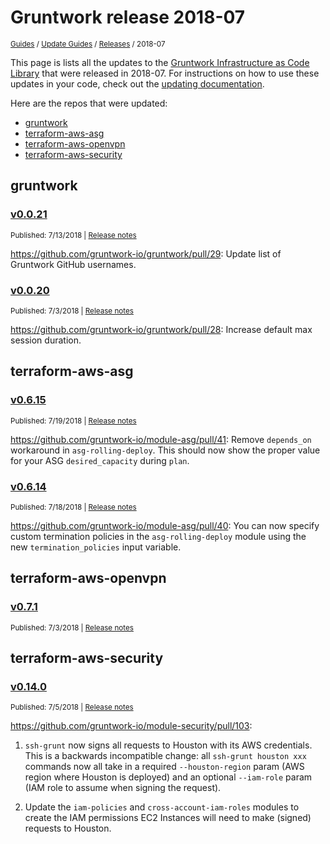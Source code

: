 
# Gruntwork release 2018-07

<p style={{marginTop: "-25px"}}><small><a href="/guides">Guides</a> / <a href="/guides/stay-up-to-date">Update Guides</a> / <a href="/guides/stay-up-to-date/releases">Releases</a> / 2018-07</small></p>

This page is lists all the updates to the [Gruntwork Infrastructure as Code
Library](https://gruntwork.io/infrastructure-as-code-library/) that were released in 2018-07. For instructions
on how to use these updates in your code, check out the [updating
documentation](/library/stay-up-to-date/updating).

Here are the repos that were updated:

- [gruntwork](#gruntwork)
- [terraform-aws-asg](#terraform-aws-asg)
- [terraform-aws-openvpn](#terraform-aws-openvpn)
- [terraform-aws-security](#terraform-aws-security)


## gruntwork


### [v0.0.21](https://github.com/gruntwork-io/gruntwork/releases/tag/v0.0.21)

<p style={{marginTop: "-20px", marginBottom: "10px"}}>
  <small>Published: 7/13/2018 | <a href="https://github.com/gruntwork-io/gruntwork/releases/tag/v0.0.21">Release notes</a></small>
</p>

<div style={{"overflow":"hidden","textOverflow":"ellipsis","display":"-webkit-box","WebkitLineClamp":10,"lineClamp":10,"WebkitBoxOrient":"vertical"}}>

  https://github.com/gruntwork-io/gruntwork/pull/29: Update list of Gruntwork GitHub usernames.

</div>


### [v0.0.20](https://github.com/gruntwork-io/gruntwork/releases/tag/v0.0.20)

<p style={{marginTop: "-20px", marginBottom: "10px"}}>
  <small>Published: 7/3/2018 | <a href="https://github.com/gruntwork-io/gruntwork/releases/tag/v0.0.20">Release notes</a></small>
</p>

<div style={{"overflow":"hidden","textOverflow":"ellipsis","display":"-webkit-box","WebkitLineClamp":10,"lineClamp":10,"WebkitBoxOrient":"vertical"}}>

  https://github.com/gruntwork-io/gruntwork/pull/28: Increase default max session duration.

</div>



## terraform-aws-asg


### [v0.6.15](https://github.com/gruntwork-io/terraform-aws-asg/releases/tag/v0.6.15)

<p style={{marginTop: "-20px", marginBottom: "10px"}}>
  <small>Published: 7/19/2018 | <a href="https://github.com/gruntwork-io/terraform-aws-asg/releases/tag/v0.6.15">Release notes</a></small>
</p>

<div style={{"overflow":"hidden","textOverflow":"ellipsis","display":"-webkit-box","WebkitLineClamp":10,"lineClamp":10,"WebkitBoxOrient":"vertical"}}>

  https://github.com/gruntwork-io/module-asg/pull/41: Remove `depends_on` workaround in `asg-rolling-deploy`. This should now show the proper value for your ASG `desired_capacity` during `plan`.

</div>


### [v0.6.14](https://github.com/gruntwork-io/terraform-aws-asg/releases/tag/v0.6.14)

<p style={{marginTop: "-20px", marginBottom: "10px"}}>
  <small>Published: 7/18/2018 | <a href="https://github.com/gruntwork-io/terraform-aws-asg/releases/tag/v0.6.14">Release notes</a></small>
</p>

<div style={{"overflow":"hidden","textOverflow":"ellipsis","display":"-webkit-box","WebkitLineClamp":10,"lineClamp":10,"WebkitBoxOrient":"vertical"}}>

  https://github.com/gruntwork-io/module-asg/pull/40: You can now specify custom termination policies in the `asg-rolling-deploy` module using the new `termination_policies` input variable.

</div>



## terraform-aws-openvpn


### [v0.7.1](https://github.com/gruntwork-io/terraform-aws-openvpn/releases/tag/v0.7.1)

<p style={{marginTop: "-20px", marginBottom: "10px"}}>
  <small>Published: 7/3/2018 | <a href="https://github.com/gruntwork-io/terraform-aws-openvpn/releases/tag/v0.7.1">Release notes</a></small>
</p>

<div style={{"overflow":"hidden","textOverflow":"ellipsis","display":"-webkit-box","WebkitLineClamp":10,"lineClamp":10,"WebkitBoxOrient":"vertical"}}>



</div>



## terraform-aws-security


### [v0.14.0](https://github.com/gruntwork-io/terraform-aws-security/releases/tag/v0.14.0)

<p style={{marginTop: "-20px", marginBottom: "10px"}}>
  <small>Published: 7/5/2018 | <a href="https://github.com/gruntwork-io/terraform-aws-security/releases/tag/v0.14.0">Release notes</a></small>
</p>

<div style={{"overflow":"hidden","textOverflow":"ellipsis","display":"-webkit-box","WebkitLineClamp":10,"lineClamp":10,"WebkitBoxOrient":"vertical"}}>

  https://github.com/gruntwork-io/module-security/pull/103:

1. `ssh-grunt` now signs all requests to Houston with its AWS credentials. This is a backwards incompatible change: all `ssh-grunt houston xxx` commands now all take in a required `--houston-region` param (AWS region where Houston is deployed) and an optional `--iam-role` param (IAM role to assume when signing the request).

1. Update the `iam-policies` and `cross-account-iam-roles` modules to create the IAM permissions EC2 Instances will need to make (signed) requests to Houston.

</div>




<!-- ##DOCS-SOURCER-START
{
  "sourcePlugin": "releases",
  "hash": "4f879adcb0621c302e712c7f6d102fde"
}
##DOCS-SOURCER-END -->
